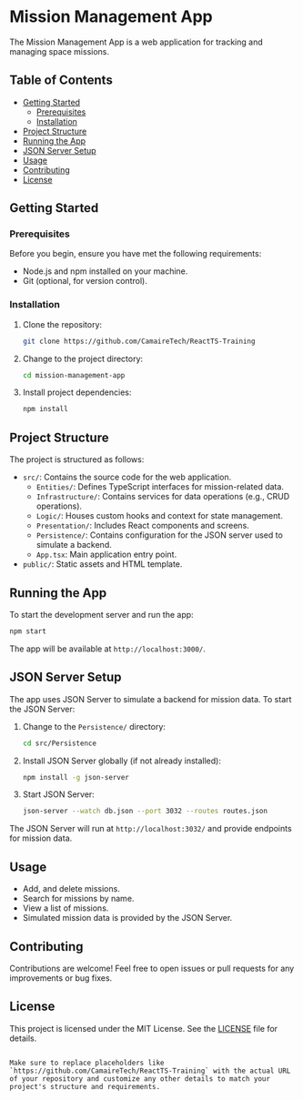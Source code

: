 # Mission Management App

The Mission Management App is a web application for tracking and managing space missions.

## Table of Contents
- [Getting Started](#getting-started)
  - [Prerequisites](#prerequisites)
  - [Installation](#installation)
- [Project Structure](#project-structure)
- [Running the App](#running-the-app)
- [JSON Server Setup](#json-server-setup)
- [Usage](#usage)
- [Contributing](#contributing)
- [License](#license)

## Getting Started

### Prerequisites

Before you begin, ensure you have met the following requirements:
- Node.js and npm installed on your machine.
- Git (optional, for version control).

### Installation

1. Clone the repository:
   ```sh
   git clone https://github.com/CamaireTech/ReactTS-Training
   ```

2. Change to the project directory:
   ```sh
   cd mission-management-app
   ```

3. Install project dependencies:
   ```sh
   npm install
   ```

## Project Structure

The project is structured as follows:

- `src/`: Contains the source code for the web application.
  - `Entities/`: Defines TypeScript interfaces for mission-related data.
  - `Infrastructure/`: Contains services for data operations (e.g., CRUD operations).
  - `Logic/`: Houses custom hooks and context for state management.
  - `Presentation/`: Includes React components and screens.
  - `Persistence/`: Contains configuration for the JSON server used to simulate a backend.
  - `App.tsx`: Main application entry point.
- `public/`: Static assets and HTML template.

## Running the App

To start the development server and run the app:

```sh
npm start
```

The app will be available at `http://localhost:3000/`.

## JSON Server Setup

The app uses JSON Server to simulate a backend for mission data. To start the JSON Server:

1. Change to the `Persistence/` directory:
   ```sh
   cd src/Persistence
   ```

2. Install JSON Server globally (if not already installed):
   ```sh
   npm install -g json-server
   ```

3. Start JSON Server:
   ```sh
   json-server --watch db.json --port 3032 --routes routes.json
   ```

The JSON Server will run at `http://localhost:3032/` and provide endpoints for mission data.

## Usage

- Add, and delete missions.
- Search for missions by name.
- View a list of missions.
- Simulated mission data is provided by the JSON Server.

## Contributing

Contributions are welcome! Feel free to open issues or pull requests for any improvements or bug fixes.

## License

This project is licensed under the MIT License. See the [LICENSE](LICENSE) file for details.
```

Make sure to replace placeholders like `https://github.com/CamaireTech/ReactTS-Training` with the actual URL of your repository and customize any other details to match your project's structure and requirements.
